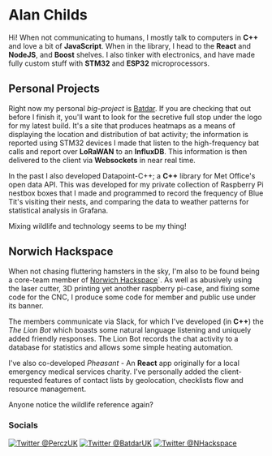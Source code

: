 # Alan Childs

Hi! When not communicating to humans, I mostly talk to computers in **C++** and love a bit of **JavaScript**. When in the library, I head to the **React** and **NodeJS**, and **Boost** shelves. 
I also tinker with electronics, and have made fully custom stuff with **STM32** and **ESP32** microprocessors.

## Personal Projects

Right now my personal *big-project* is [Batdar](https://batdar.co.uk). 
If you are checking that out before I finish it, you'll want to look for the secretive full stop under the logo for my latest build.
It's a site that produces heatmaps as a means of displaying the location and distribution of bat activity; the information is reported using STM32 devices I made that listen to the high-frequency bat calls and report over **LoRaWAN** to an **InfluxDB**. 
This information is then delivered to the client via **Websockets** in near real time.

In the past I also developed Datapoint-C++; a **C++** library for Met Office's open data API. This was developed for my private collection of Raspberry Pi nestbox boxes that I made and programmed to record the frequency of Blue Tit's visiting their nests, and comparing the data to weather patterns for statistical analysis in Grafana.

Mixing wildlife and technology seems to be my thing!

## Norwich Hackspace

When not chasing fluttering hamsters in the sky, I'm also to be found being a core-team member of [Norwich Hackspace](http://www.norwichhackspace.org/)`.
As well as abusively using the laser cutter, 3D printing yet another raspberry pi-case, and fixing some code for the CNC, I produce some code for member and public use under its banner.

The members communicate via Slack, for which I've developed (in **C++**) the *The Lion Bot* which boasts some natural language listening and uniquely added friendly responses. The Lion Bot records the chat activity to a database for statistics and allows some simple heating automation.

I've also co-developed *Pheasant* - An **React** app originally for a local emergency medical services charity. I've personally added the client-requested features of contact lists by geolocation, checklists flow and resource management.

Anyone notice the wildlife reference again?

### Socials

[![Twitter @PerczUK](https://img.shields.io/twitter/url?label=%40PerczUK&logo=twitter&style=for-the-badge&url=https%3A%2F%2Ftwitter.com%2FPerczUK)](https://twitter.com/PerczUK)
[![Twitter @BatdarUK](https://img.shields.io/twitter/url?label=%40BatdarUK&logo=twitter&style=for-the-badge&url=https%3A%2F%2Ftwitter.com%2FBatdarUK)](https://twitter.com/BatdarUK)
[![Twitter @NHackspace](https://img.shields.io/twitter/url?label=%40NHackspace&logo=twitter&style=for-the-badge&url=https%3A%2F%2Ftwitter.com%2FNHackspace)](https://twitter.com/NHackspace)

